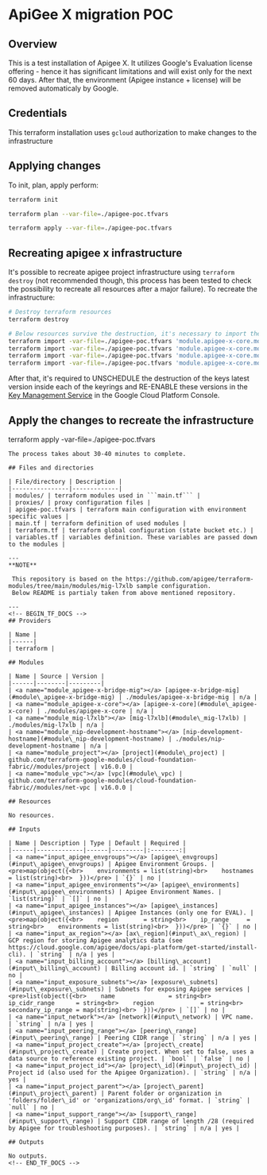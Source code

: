 # ApiGee X migration POC

## Overview
This is a test installation of Apigee X. It utilizes Google's Evaluation license offering - hence it has significant limitations and will exist only for the next 60 days.
After that, the environment (Apigee instance + license) will be removed automaticaly by Google.

## Credentials
This terraform installation uses ```gcloud``` authorization to make changes to the infrastructure

## Applying changes
To init, plan, apply perform:
```bash
terraform init

terraform plan --var-file=./apigee-poc.tfvars

terraform apply --var-file=./apigee-poc.tfvars
```

## Recreating apigee x infrastructure
It's possible to recreate apigee project infrastructure using ```terraform destroy``` (not recommended though, this process has been tested to check the possibility to recreate all resources after a major failure).
To recreate the infrastructure:
```bash
# Destroy terraform resources
terraform destroy

# Below resources survive the destruction, it's necessary to import them back to the state to allow for uninterrupted recreate process
terraform import -var-file=./apigee-poc.tfvars 'module.apigee-x-core.module.kms-org-db.google_kms_key_ring.default[0]' 'projects/apigee-x-poc-374912/locations/europe-west1/keyRings/apigee-x-org'
terraform import -var-file=./apigee-poc.tfvars 'module.apigee-x-core.module.kms-inst-disk["euw1-instance"].google_kms_key_ring.default[0]' 'projects/apigee-x-poc-374912/locations/europe-west1/keyRings/apigee-euw1-instance'
terraform import -var-file=./apigee-poc.tfvars 'module.apigee-x-core.module.kms-inst-disk["euw1-instance"].google_kms_crypto_key.default["inst-disk"]' projects/apigee-x-poc-374912/locations/europe-west1/keyRings/apigee-euw1-instance/cryptoKeys/inst-disk
terraform import -var-file=./apigee-poc.tfvars 'module.apigee-x-core.module.kms-org-db.google_kms_crypto_key.default["org-db"]' projects/apigee-x-poc-374912/locations/europe-west1/keyRings/apigee-x-org/cryptoKeys/org-db
```

After that, it's required to UNSCHEDULE the destruction of the keys latest version inside each of the keyrings and RE-ENABLE these versions in the <a name="kms_gcp_console"></a>[Key Management Service](https://console.cloud.google.com/security/kms/keyrings?project=apigee-x-poc-374912) in the Google Cloud Platform Console.

## Apply the changes to recreate the infrastructure
terraform apply -var-file=./apigee-poc.tfvars
```
The process takes about 30-40 minutes to complete.

## Files and directories

| File/directory | Description |
|----------------|-------------|
| modules/ | terraform modules used in ```main.tf``` |
| proxies/ | proxy configuration files |
| apigee-poc.tfvars | terraform main configuration with environment specific values |
| main.tf | terraform definition of used modules |
| terraform.tf | terraform global configuration (state bucket etc.) |
| variables.tf | variables definition. These variables are passed down to the modules |

---
**NOTE**

 This repository is based on the https://github.com/apigee/terraform-modules/tree/main/modules/mig-l7xlb sample configuration.
 Below README is partialy taken from above mentioned repository.

---
<!-- BEGIN_TF_DOCS -->
## Providers

| Name |
|------|
| terraform |

## Modules

| Name | Source | Version |
|------|--------|---------|
| <a name="module_apigee-x-bridge-mig"></a> [apigee-x-bridge-mig](#module\_apigee-x-bridge-mig) | ./modules/apigee-x-bridge-mig | n/a |
| <a name="module_apigee-x-core"></a> [apigee-x-core](#module\_apigee-x-core) | ./modules/apigee-x-core | n/a |
| <a name="module_mig-l7xlb"></a> [mig-l7xlb](#module\_mig-l7xlb) | ./modules/mig-l7xlb | n/a |
| <a name="module_nip-development-hostname"></a> [nip-development-hostname](#module\_nip-development-hostname) | ./modules/nip-development-hostname | n/a |
| <a name="module_project"></a> [project](#module\_project) | github.com/terraform-google-modules/cloud-foundation-fabric//modules/project | v16.0.0 |
| <a name="module_vpc"></a> [vpc](#module\_vpc) | github.com/terraform-google-modules/cloud-foundation-fabric//modules/net-vpc | v16.0.0 |

## Resources

No resources.

## Inputs

| Name | Description | Type | Default | Required |
|------|-------------|------|---------|:--------:|
| <a name="input_apigee_envgroups"></a> [apigee\_envgroups](#input\_apigee\_envgroups) | Apigee Environment Groups. | <pre>map(object({<br>    environments = list(string)<br>    hostnames    = list(string)<br>  }))</pre> | `{}` | no |
| <a name="input_apigee_environments"></a> [apigee\_environments](#input\_apigee\_environments) | Apigee Environment Names. | `list(string)` | `[]` | no |
| <a name="input_apigee_instances"></a> [apigee\_instances](#input\_apigee\_instances) | Apigee Instances (only one for EVAL). | <pre>map(object({<br>    region       = string<br>    ip_range     = string<br>    environments = list(string)<br>  }))</pre> | `{}` | no |
| <a name="input_ax_region"></a> [ax\_region](#input\_ax\_region) | GCP region for storing Apigee analytics data (see https://cloud.google.com/apigee/docs/api-platform/get-started/install-cli). | `string` | n/a | yes |
| <a name="input_billing_account"></a> [billing\_account](#input\_billing\_account) | Billing account id. | `string` | `null` | no |
| <a name="input_exposure_subnets"></a> [exposure\_subnets](#input\_exposure\_subnets) | Subnets for exposing Apigee services | <pre>list(object({<br>    name               = string<br>    ip_cidr_range      = string<br>    region             = string<br>    secondary_ip_range = map(string)<br>  }))</pre> | `[]` | no |
| <a name="input_network"></a> [network](#input\_network) | VPC name. | `string` | n/a | yes |
| <a name="input_peering_range"></a> [peering\_range](#input\_peering\_range) | Peering CIDR range | `string` | n/a | yes |
| <a name="input_project_create"></a> [project\_create](#input\_project\_create) | Create project. When set to false, uses a data source to reference existing project. | `bool` | `false` | no |
| <a name="input_project_id"></a> [project\_id](#input\_project\_id) | Project id (also used for the Apigee Organization). | `string` | n/a | yes |
| <a name="input_project_parent"></a> [project\_parent](#input\_project\_parent) | Parent folder or organization in 'folders/folder\_id' or 'organizations/org\_id' format. | `string` | `null` | no |
| <a name="input_support_range"></a> [support\_range](#input\_support\_range) | Support CIDR range of length /28 (required by Apigee for troubleshooting purposes). | `string` | n/a | yes |

## Outputs

No outputs.
<!-- END_TF_DOCS -->
